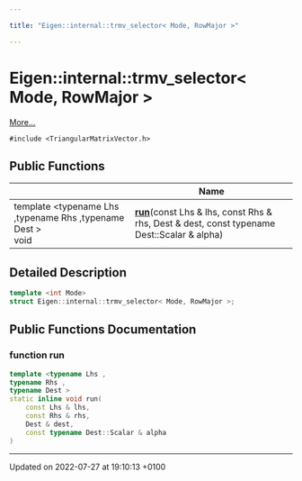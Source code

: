 ```yaml
---

title: "Eigen::internal::trmv_selector< Mode, RowMajor >"

---
```


# Eigen::internal::trmv_selector< Mode, RowMajor >



 [More...](#detailed-description)


`#include <TriangularMatrixVector.h>`

## Public Functions

|                | Name           |
| -------------- | -------------- |
| template <typename Lhs ,typename Rhs ,typename Dest \> <br>void | **[run](http://example.org/classes/structeigen_1_1internal_1_1trmv__selector_3_01mode_00_01rowmajor_01_4/#function-run)**(const Lhs & lhs, const Rhs & rhs, Dest & dest, const typename Dest::Scalar & alpha) |

## Detailed Description

```cpp
template <int Mode>
struct Eigen::internal::trmv_selector< Mode, RowMajor >;
```

## Public Functions Documentation

### function run

```cpp
template <typename Lhs ,
typename Rhs ,
typename Dest >
static inline void run(
    const Lhs & lhs,
    const Rhs & rhs,
    Dest & dest,
    const typename Dest::Scalar & alpha
)
```


-------------------------------

Updated on 2022-07-27 at 19:10:13 +0100